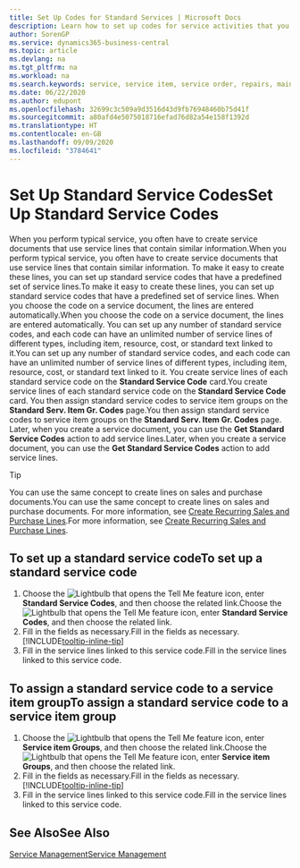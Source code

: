 ```yaml
---
title: Set Up Codes for Standard Services | Microsoft Docs
description: Learn how to set up codes for service activities that you often perform.
author: SorenGP
ms.service: dynamics365-business-central
ms.topic: article
ms.devlang: na
ms.tgt_pltfrm: na
ms.workload: na
ms.search.keywords: service, service item, service order, repairs, maintenance
ms.date: 06/22/2020
ms.author: edupont
ms.openlocfilehash: 32699c3c509a9d3516d43d9fb76948460b75d41f
ms.sourcegitcommit: a80afd4e5075018716efad76d82a54e158f1392d
ms.translationtype: HT
ms.contentlocale: en-GB
ms.lasthandoff: 09/09/2020
ms.locfileid: "3784641"
---
```

# <a name="set-up-standard-service-codes"></a><span data-ttu-id="81089-103">Set Up Standard Service Codes</span><span class="sxs-lookup"><span data-stu-id="81089-103">Set Up Standard Service Codes</span></span>

<span data-ttu-id="81089-104">When you perform typical service, you often have to create service documents that use service lines that contain similar information.</span><span class="sxs-lookup"><span data-stu-id="81089-104">When you perform typical service, you often have to create service documents that use service lines that contain similar information.</span></span> <span data-ttu-id="81089-105">To make it easy to create these lines, you can set up standard service codes that have a predefined set of service lines.</span><span class="sxs-lookup"><span data-stu-id="81089-105">To make it easy to create these lines, you can set up standard service codes that have a predefined set of service lines.</span></span> <span data-ttu-id="81089-106">When you choose the code on a service document, the lines are entered automatically.</span><span class="sxs-lookup"><span data-stu-id="81089-106">When you choose the code on a service document, the lines are entered automatically.</span></span> <span data-ttu-id="81089-107">You can set up any number of standard service codes, and each code can have an unlimited number of service lines of different types, including item, resource, cost, or standard text linked to it.</span><span class="sxs-lookup"><span data-stu-id="81089-107">You can set up any number of standard service codes, and each code can have an unlimited number of service lines of different types, including item, resource, cost, or standard text linked to it.</span></span> <span data-ttu-id="81089-108">You create service lines of each standard service code on the **Standard Service Code** card.</span><span class="sxs-lookup"><span data-stu-id="81089-108">You create service lines of each standard service code on the **Standard Service Code** card.</span></span> <span data-ttu-id="81089-109">You then assign standard service codes to service item groups on the **Standard Serv. Item Gr. Codes** page.</span><span class="sxs-lookup"><span data-stu-id="81089-109">You then assign standard service codes to service item groups on the **Standard Serv. Item Gr. Codes** page.</span></span> <span data-ttu-id="81089-110">Later, when you create a service document, you can use the **Get Standard Service Codes** action to add service lines.</span><span class="sxs-lookup"><span data-stu-id="81089-110">Later, when you create a service document, you can use the **Get Standard Service Codes** action to add service lines.</span></span>  
  
> [!Tip]
> <span data-ttu-id="81089-111">You can use the same concept to create lines on sales and purchase documents.</span><span class="sxs-lookup"><span data-stu-id="81089-111">You can use the same concept to create lines on sales and purchase documents.</span></span> <span data-ttu-id="81089-112">For more information, see [Create Recurring Sales and Purchase Lines](sales-how-work-standard-lines.md).</span><span class="sxs-lookup"><span data-stu-id="81089-112">For more information, see [Create Recurring Sales and Purchase Lines](sales-how-work-standard-lines.md).</span></span>  
  
## <a name="to-set-up-a-standard-service-code"></a><span data-ttu-id="81089-113">To set up a standard service code</span><span class="sxs-lookup"><span data-stu-id="81089-113">To set up a standard service code</span></span>

1. <span data-ttu-id="81089-114">Choose the ![Lightbulb that opens the Tell Me feature](media/ui-search/search_small.png "Tell me what you want to do") icon, enter **Standard Service Codes**, and then choose the related link.</span><span class="sxs-lookup"><span data-stu-id="81089-114">Choose the ![Lightbulb that opens the Tell Me feature](media/ui-search/search_small.png "Tell me what you want to do") icon, enter **Standard Service Codes**, and then choose the related link.</span></span>  
2. <span data-ttu-id="81089-115">Fill in the fields as necessary.</span><span class="sxs-lookup"><span data-stu-id="81089-115">Fill in the fields as necessary.</span></span> [!INCLUDE[tooltip-inline-tip](includes/tooltip-inline-tip_md.md)]  
3. <span data-ttu-id="81089-116">Fill in the service lines linked to this service code.</span><span class="sxs-lookup"><span data-stu-id="81089-116">Fill in the service lines linked to this service code.</span></span>  

## <a name="to-assign-a-standard-service-code-to-a-service-item-group"></a><span data-ttu-id="81089-117">To assign a standard service code to a service item group</span><span class="sxs-lookup"><span data-stu-id="81089-117">To assign a standard service code to a service item group</span></span>

1. <span data-ttu-id="81089-118">Choose the ![Lightbulb that opens the Tell Me feature](media/ui-search/search_small.png "Tell me what you want to do") icon, enter **Service item Groups**, and then choose the related link.</span><span class="sxs-lookup"><span data-stu-id="81089-118">Choose the ![Lightbulb that opens the Tell Me feature](media/ui-search/search_small.png "Tell me what you want to do") icon, enter **Service item Groups**, and then choose the related link.</span></span>  
2. <span data-ttu-id="81089-119">Fill in the fields as necessary.</span><span class="sxs-lookup"><span data-stu-id="81089-119">Fill in the fields as necessary.</span></span> [!INCLUDE[tooltip-inline-tip](includes/tooltip-inline-tip_md.md)]
3. <span data-ttu-id="81089-120">Fill in the service lines linked to this service code.</span><span class="sxs-lookup"><span data-stu-id="81089-120">Fill in the service lines linked to this service code.</span></span>  

## <a name="see-also"></a><span data-ttu-id="81089-121">See Also</span><span class="sxs-lookup"><span data-stu-id="81089-121">See Also</span></span>

[<span data-ttu-id="81089-122">Service Management</span><span class="sxs-lookup"><span data-stu-id="81089-122">Service Management</span></span>](service-service.md)